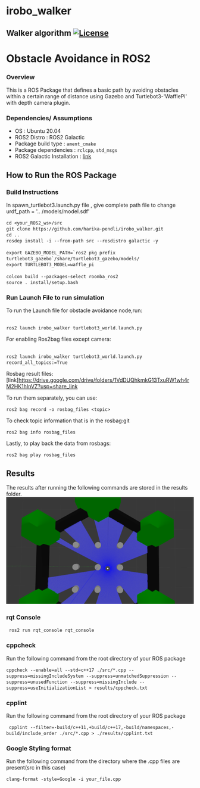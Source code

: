 # irobo_walker
Walker algorithm
[![License](https://img.shields.io/badge/License-Apache%202.0-blue.svg)](https://opensource.org/licenses/Apache-2.0)
---
# Obstacle Avoidance in ROS2

### Overview

This is a ROS Package that defines a basic path by avoiding obstacles within a certain range of distance using Gazebo and Turtlebot3-'WafflePi' with depth camera plugin.

### Dependencies/ Assumptions
- OS : Ubuntu 20.04 
- ROS2 Distro : ROS2 Galactic
- Package build type : ```ament_cmake ```
- Package dependencies : ```rclcpp```, ```std_msgs``` 
- ROS2 Galactic Installation : [link](https://docs.ros.org/en/galactic/Installation/Ubuntu-Install-Debians.html)

## How to Run the ROS Package
### Build Instructions

In spawn_turtlebot3.launch.py file , give complete path file to change urdf_path = '.. /models/model.sdf'
```
cd <your_ROS2_ws>/src
git clone https://github.com/harika-pendli/irobo_walker.git
cd ..   
rosdep install -i --from-path src --rosdistro galactic -y

export GAZEBO_MODEL_PATH=`ros2 pkg prefix turtlebot3_gazebo`/share/turtlebot3_gazebo/models/
export TURTLEBOT3_MODEL=waffle_pi

colcon build --packages-select roomba_ros2
source . install/setup.bash

```

### Run Launch File to run simulation
To run the Launch file for obstacle avoidance node,run:
```

ros2 launch irobo_walker turtlebot3_world.launch.py
```

For enabling Ros2bag files except camera:
```

ros2 launch irobo_walker turtlebot3_world.launch.py record_all_topics:=True
```

Rosbag result files:[link]https://drive.google.com/drive/folders/1VdDUQhkmkG13TxuRW1wh4rM2HK1hInVZ?usp=share_link

To run them separately, you can use:
```
ros2 bag record -o rosbag_files <topic>
```
To check topic information that is in the rosbag:git
```
ros2 bag info rosbag_files
```
Lastly, to play back the data from rosbags:
```
ros2 bag play rosbag_files
``` 
## Results
The results after running the following commands are stored in the results folder.
<img title="irobo_walker" alt="irobo_walker" src="results/Screenshot from 2022-12-06 19-37-19.png">

### rqt Console
```
 ros2 run rqt_console rqt_console

```
### cppcheck
Run the following command from the root directory of your ROS package
```
cppcheck --enable=all --std=c++17 ./src/*.cpp --suppress=missingIncludeSystem --suppress=unmatchedSuppression --suppress=unusedFunction --suppress=missingInclude --suppress=useInitializationList > results/cppcheck.txt
```
### cpplint
Run the following command from the root directory of your ROS package
```
 cpplint --filter=-build/c++11,+build/c++17,-build/namespaces,-build/include_order ./src/*.cpp > ./results/cpplint.txt
```
### Google Styling format
Run the following command from the directory where the .cpp files are present(src in this case)
```
clang-format -style=Google -i your_file.cpp
```
